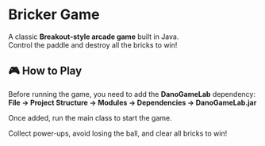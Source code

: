 # Bricker Game

A classic **Breakout-style arcade game** built in Java.  
Control the paddle and destroy all the bricks to win! 

## 🎮 How to Play

Before running the game, you need to add the **DanoGameLab** dependency:  
**File → Project Structure → Modules → Dependencies → DanoGameLab.jar**

Once added, run the main class to start the game.  


Collect power-ups, avoid losing the ball, and clear all bricks to win!
